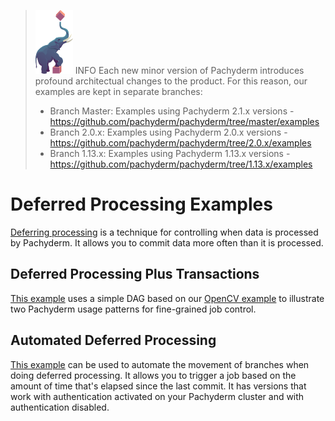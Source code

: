 >![pach_logo](../img/pach_logo.svg) INFO Each new minor version of Pachyderm introduces profound architectual changes to the product. For this reason, our examples are kept in separate branches:
> - Branch Master: Examples using Pachyderm 2.1.x versions - https://github.com/pachyderm/pachyderm/tree/master/examples
> - Branch 2.0.x: Examples using Pachyderm 2.0.x versions - https://github.com/pachyderm/pachyderm/tree/2.0.x/examples
> - Branch 1.13.x: Examples using Pachyderm 1.13.x versions - https://github.com/pachyderm/pachyderm/tree/1.13.x/examples

# Deferred Processing Examples

[Deferring processing](https://docs.pachyderm.com/latest/concepts/advanced-concepts/deferred-processing/) is a technique for controlling when data is processed by Pachyderm.
It allows you to commit data more often than it is processed.


## Deferred Processing Plus Transactions

[This example](./deferred-processing_plus_transactions) uses a simple DAG based on our [OpenCV example](https://github.com/pachyderm/pachyderm/tree/master/examples/opencv)
to illustrate two Pachyderm usage patterns for fine-grained job control.


## Automated Deferred Processing 

[This example](./automated_deferred_processing) can be used to automate the movement of branches when doing deferred processing.
It allows you to trigger a job based on the amount of time that's elapsed since the last commit. 
It has versions that work with authentication activated on your Pachyderm cluster and with authentication disabled.











